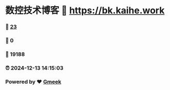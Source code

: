 # 数控技术博客 :link: https://bk.kaihe.work 
### :page_facing_up: [23](https://bk.kaihe.work/tag.html) 
### :speech_balloon: 0 
### :hibiscus: 19188 
### :alarm_clock: 2024-12-13 14:15:03 
### Powered by :heart: [Gmeek](https://github.com/Meekdai/Gmeek)
